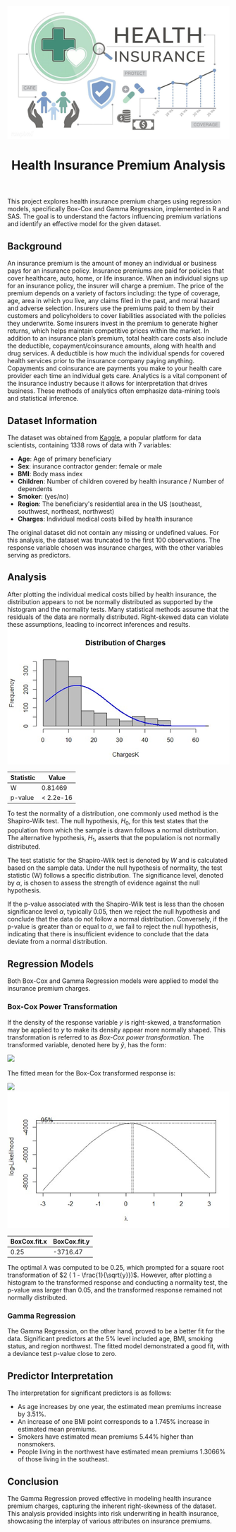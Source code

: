 <img src="health.jpg">
<body>
	<header>
		<h1> Health Insurance Premium Analysis </h1>
	</header>
<body>

<div class="section">
	<p>
This project explores health insurance premium charges using regression models, specifically Box-Cox and Gamma Regression, implemented in R and SAS. The goal is to understand the factors influencing premium variations and identify an effective model for the given dataset.
	</p>
</div>
<div class="section">
	<h2>Background</h2>
	<p>
		An insurance premium is the amount of money an individual or business pays for an insurance policy. Insurance premiums are paid for policies that cover healthcare, auto, home, or life insurance. When an individual signs up for an insurance policy, the insurer will charge a premium. The price of the premium depends on a variety of factors including: the type of coverage, age, area in which you live, any claims filed in the past, and moral hazard and adverse selection. Insurers use the premiums paid to them by their customers and policyholders to cover liabilities associated with the policies they underwrite. Some insurers invest in the premium to generate higher returns, which helps maintain competitive prices within the market. In addition to an insurance plan’s premium, total health care costs also include the deductible, copayment/coinsurance amounts, along with health and drug services. A deductible is how much the individual spends for covered health services prior to the insurance company paying anything. Copayments and coinsurance are payments you make to your health care provider each time an individual gets care. Analytics is a vital component of the insurance industry because it allows for interpretation that drives business. These methods of analytics often emphasize data-mining tools and
statistical inference.
	</p>
</div>

<div class="section">
	<h2>Dataset Information</h2>
	<p> The dataset was obtained from <a href="https://www.kaggle.com/datasets/mirichoi0218/insurance">Kaggle</a>, a popular platform for data scientists, containing 1338 rows of data with 7 variables:
</div>
<ul>
	<li><b>Age</b>: Age of primary beneficiary
	<li><b>Sex</b>: insurance contractor gender: female or male
	<li><b>BMI</b>: Body mass index
	<li><b>Children</b>: Number of children covered by health insurance / Number of dependents
	<li><b>Smoker</b>: (yes/no)
	<li><b>Region</b>: The beneficiary's residential area in the US (southeast, southwest, northeast, northwest)
	<li><b>Charges</b>: Individual medical costs billed by health insurance
</ul>
The original dataset did not contain any missing or undefined values. For this analysis, the dataset was truncated to the first 100 observations. The response variable chosen was insurance charges, with the other variables serving as predictors.
	</p>

<div class="section">
	<h2>Analysis</h2>
	<p>
		After plotting the individual medical costs billed by health insurance, the distribution appears to not be normally distributed as supported by the histogram and the normality tests. Many statistical methods assume that the residuals of the data are normally distributed. Right-skewed data can violate these assumptions, leading to incorrect inferences and results.

<img src="charges.jpg" />

| Statistic | Value        |
|-----------|--------------|
| W         | 0.81469      |
| p-value   | < 2.2e-16    |


To test the normality of a distribution, one commonly used method is the Shapiro-Wilk test. The null hypothesis, $H_0$, for this test states that the population from which the sample is drawn follows a normal distribution. The alternative hypothesis, $H_1$, asserts that the population is not normally distributed.

The test statistic for the Shapiro-Wilk test is denoted by $W$ and is calculated based on the sample data. Under the null hypothesis of normality, the test statistic \(W\) follows a specific distribution. The significance level, denoted by $\alpha$, is chosen to assess the strength of evidence against the null hypothesis.

If the p-value associated with the Shapiro-Wilk test is less than the chosen significance level $\alpha$, typically 0.05, then we reject the null hypothesis and conclude that the data do not follow a normal distribution. Conversely, if the p-value is greater than or equal to $\alpha$, we fail to reject the null hypothesis, indicating that there is insufficient evidence to conclude that the data deviate from a normal distribution.
</div>
<div class="section">
	<h2>Regression Models</h2>
	<p>
Both Box-Cox and Gamma Regression models were applied to model the insurance premium charges.
	</p>
</div>

### Box-Cox Power Transformation

If the density of the response variable $y$ is right-skewed, a transformation may be applied to $y$ to make its density appear more normally shaped. This transformation is referred to as *Box-Cox power transformation*. The transformed variable, denoted here by $\tilde{y}$, has the form:

<img src="https://latex.codecogs.com/svg.image?\;\tilde{y}=\begin{cases}\frac{y^\lambda-1}{\lambda},&\text{if}\lambda\neq&space;0,\\\ln&space;y,&\text{if}\lambda=0.\end{cases}\;" />

The fitted mean for the Box-Cox transformed response is:

<img src="https://latex.codecogs.com/svg.image?\;\mathbb{E}(\tilde{y})=\mathbb{E}\left(\frac{y}{\lambda-1}\lambda\right)=\beta_0&plus;\beta_1&space;x_1&plus;\cdots&plus;\beta_k&space;x_k\;" />

<img src="boxcox.jpg" />

|BoxCox.fit.x | BoxCox.fit.y |
|-------------|--------------|
|0.25         |-3716.47      |

The optimal $\lambda$ was computed to be $0.25$, which prompted for a square root transformation of $2 ( 1 - \frac{1}{\sqrt{y}})$. However, after plotting a histogram to the transformed response and conducting a normality test, the p-value was larger than 0.05, and the transformed response remained not normally distributed.

<div class="section">
	<h3>Gamma Regression</h3>
The Gamma Regression, on the other hand, proved to be a better fit for the data. Significant predictors at the 5% level included age, BMI, smoking status, and region northwest. The fitted model demonstrated a good fit, with a deviance test p-value close to zero.
</div>

<div class="section">
	<h2>Predictor Interpretation</h2>

The interpretation for significant predictors is as follows:

<ul>
	<li>As age increases by one year, the estimated mean premiums increase by 3.51%.
	<li>An increase of one BMI point corresponds to a 1.745% increase in estimated mean premiums.
	<li>Smokers have estimated mean premiums 5.44% higher than nonsmokers.
	<li>People living in the northwest have estimated mean premiums 1.3066% of those living in the southeast.
</div>

<div class="section">
	<h2>Conclusion</h2>

The Gamma Regression proved effective in modeling health insurance premium charges, capturing the inherent right-skewness of the dataset. This analysis provided insights into risk underwriting in health insurance, showcasing the interplay of various attributes on insurance premiums.
